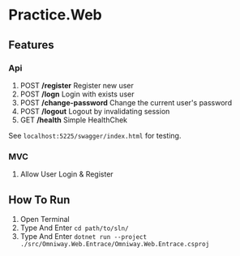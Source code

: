 # Practice.Web

## Features

### Api
1. POST **/register** Register new user
2. POST **/logn** Login with exists user
3. POST **/change-password** Change the current user's password
4. POST **/logout** Logout by invalidating session
5. GET **/health** Simple HealthChek

See `localhost:5225/swagger/index.html` for testing.

### MVC

1. Allow User Login & Register

## How To Run 

1. Open Terminal
2. Type And Enter ```cd path/to/sln/```
3. Type And Enter ```dotnet run --project ./src/Omniway.Web.Entrace/Omniway.Web.Entrace.csproj ```
